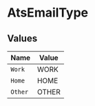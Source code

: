 # AtsEmailType


## Values

| Name    | Value   |
| ------- | ------- |
| `Work`  | WORK    |
| `Home`  | HOME    |
| `Other` | OTHER   |